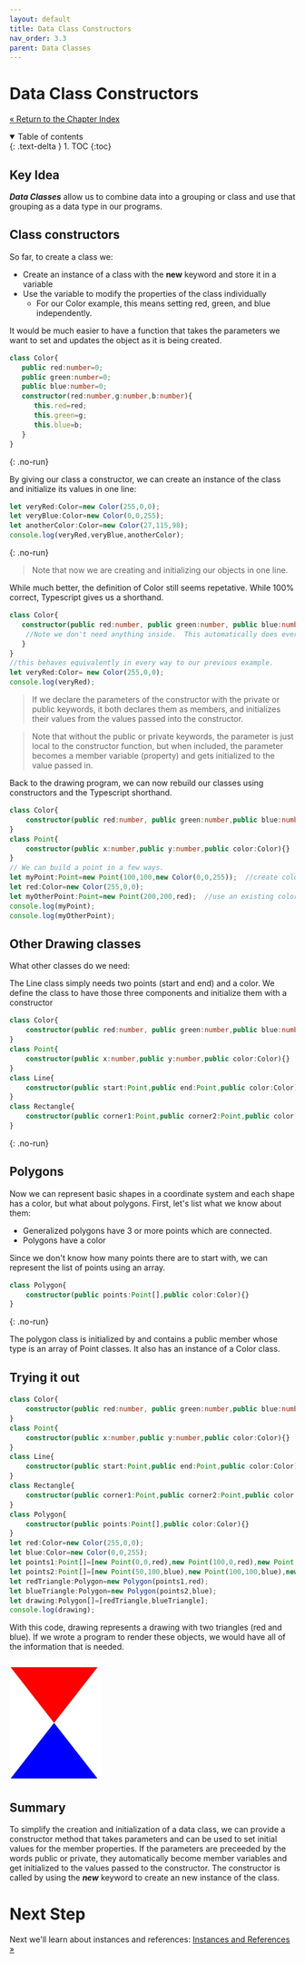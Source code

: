```yaml
---
layout: default
title: Data Class Constructors
nav_order: 3.3
parent: Data Classes
---
```


# Data Class Constructors
[&laquo; Return to the Chapter Index](index.md)

<details open markdown="block">
  <summary>
    Table of contents
  </summary>
  {: .text-delta }
1. TOC
{:toc}
</details>

## Key Idea
***Data Classes*** allow us to combine data into a grouping or class and use that grouping as a data type in our programs.
## Class constructors
So far, to create a class we:
* Create an instance of a class with the __new__ keyword and store it in a variable
* Use the variable to modify the properties of the class individually
	* For our Color example, this means setting red, green, and blue independently.

It would be much easier to have a function that takes the parameters we want to set and updates the object as it is being created. 

```typescript
class Color{
   public red:number=0;
   public green:number=0;
   public blue:number=0;
   constructor(red:number,g:number,b:number){
	  this.red=red;
	  this.green=g;
	  this.blue=b;
   }
}
```
{: .no-run}

By giving our class a constructor, we can create an instance of the class and initialize its values in one line:

```typescript
let veryRed:Color=new Color(255,0,0);
let veryBlue:Color=new Color(0,0,255);
let anotherColor:Color=new Color(27,115,98);
console.log(veryRed,veryBlue,anotherColor);
```
{: .no-run}

> Note that now we are creating and initializing our objects in one line.

While much better, the definition of Color still seems repetative.  While 100% correct, Typescript gives us a shorthand.

```typescript
class Color{
   constructor(public red:number, public green:number, public blue:number){
	//Note we don't need anything inside.  This automatically does everything.
   }
}
//this behaves equivalently in every way to our previous example.
let veryRed:Color= new Color(255,0,0);
console.log(veryRed);
```


> If we declare the parameters of the constructor with the private or public keywords, it both declares them as members, and initializes their values from the values passed into the constructor.

>Note that without the public or private keywords, the parameter is just local to the constructor function, but when included, the parameter becomes a member variable (property) and gets initialized to the value passed in.

Back to the drawing program, we can now rebuild our classes using constructors and the Typescript shorthand.

```typescript
class Color{
	constructor(public red:number, public green:number,public blue:number){ }
}
class Point{
	constructor(public x:number,public y:number,public color:Color){}
}
// We can build a point in a few ways.
let myPoint:Point=new Point(100,100,new Color(0,0,255));  //create color on the fly
let red:Color=new Color(255,0,0);
let myOtherPoint:Point=new Point(200,200,red);  //use an existing color object
console.log(myPoint);
console.log(myOtherPoint);
```

## Other Drawing classes
What other classes do we need:

The Line class simply needs two points (start and end) and a color.  We define the class to have those three components and initialize them with a constructor
```typescript
class Color{
	constructor(public red:number, public green:number,public blue:number){ }
}
class Point{
	constructor(public x:number,public y:number,public color:Color){}
}
class Line{
	constructor(public start:Point,public end:Point,public color:Color){}
}
class Rectangle{
	constructor(public corner1:Point,public corner2:Point,public color:Color){}
}
```
{: .no-run}

## Polygons
Now we can represent basic shapes in a coordinate system and each shape has a color, but what about polygons.  First, let's list what we know about them:
* Generalized polygons have 3 or more points which are connected.
* Polygons have a color

Since we don't know how many points there are to start with, we can represent the list of points using an array.
```typescript
class Polygon{
	constructor(public points:Point[],public color:Color){}
}
```
{: .no-run}

The polygon class is initialized by and contains a public member whose type is an array of Point classes.  It also has an instance of a Color class.

## Trying it out
```typescript
class Color{
	constructor(public red:number, public green:number,public blue:number){ }
}
class Point{
	constructor(public x:number,public y:number,public color:Color){}
}
class Line{
	constructor(public start:Point,public end:Point,public color:Color){}
}
class Rectangle{
	constructor(public corner1:Point,public corner2:Point,public color:Color){}
}
class Polygon{
	constructor(public points:Point[],public color:Color){}
}
let red:Color=new Color(255,0,0);
let blue:Color=new Color(0,0,255);
let points1:Point[]=[new Point(0,0,red),new Point(100,0,red),new Point(50,100,red)];
let points2:Point[]=[new Point(50,100,blue),new Point(100,100,blue),new Point(0,100,blue)];
let redTriangle:Polygon=new Polygon(points1,red);
let blueTriangle:Polygon=new Polygon(points2,blue);
let drawing:Polygon[]=[redTriangle,blueTriangle];
console.log(drawing);
```

With this code, drawing represents a drawing with two triangles (red and blue).  If we wrote a program to render these objects, we would have all of the information that is needed.

![](../../assets/images/drawing_1.jpg)


## Summary
To simplify the creation and initialization of a data class, we can provide a constructor method that takes parameters and can be used to set initial values for the member properties.  If the parameters are preceeded by the words public or private, they automatically become member variables and get initialized to the values passed to the constructor.  The constructor is called by using the ***new*** keyword to create an new instance of the class.
# Next Step

Next we'll learn about instances and references: [Instances and References &raquo;](references.md)